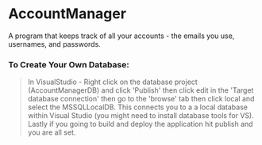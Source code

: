 # AccountManager
A program that keeps track of all your accounts - the emails you use, usernames, and passwords.

### To Create Your Own Database:
> In VisualStudio - Right click on the database project (AccountManagerDB) and click 'Publish' then click edit in the 'Target database connection' then go to the 'browse' tab then click local and select the MSSQLLocalDB. This connects you to a a local database within Visual Studio (you might need to install database tools for VS). Lastly if you going to build and deploy the application hit publish and you are all set.
